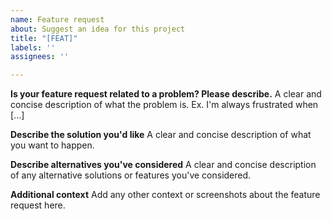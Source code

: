 ```yaml
---
name: Feature request
about: Suggest an idea for this project
title: "[FEAT]"
labels: ''
assignees: ''

---
```


**Is your feature request related to a problem? Please describe.**
A clear and concise description of what the problem is. 
Ex. I'm always frustrated when [...]

**Describe the solution you'd like**
A clear and concise description of what you want to happen.

**Describe alternatives you've considered**
A clear and concise description of any alternative solutions or features you've 
considered.

**Additional context**
Add any other context or screenshots about the feature request here.
